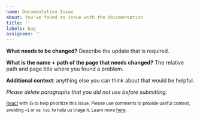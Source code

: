 ```yaml
---
name: Documentation Issue
about: You've found an issue with the documentation.
title: ''
labels: bug
assignees: ''
---
```


**What needs to be changed?** Describe the update that is required.

**What is the name + path of the page that needs changed?** The relative path
and page title where you found a problem.

**Additional context**: anything else you can think about that would be helpful.

_Please delete paragraphs that you did not use before submitting._

<sub>[React](https://github.blog/news-insights/product-news/add-reactions-to-pull-requests-issues-and-comments/) with 👍 to help prioritize this issue. Please use comments to provide useful context, avoiding `+1` or `me too`, to help us triage it. Learn more [here](https://opentelemetry.io/community/end-user/issue-participation/).</sub>

